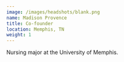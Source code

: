 ```yaml
---
image: /images/headshots/blank.png
name: Madison Provence
title: Co-founder
location: Memphis, TN
weight: 1
---
```

Nursing major at the University of Memphis.
